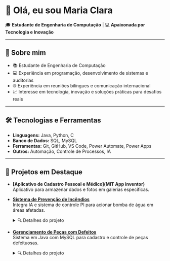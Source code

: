 # 👋 Olá, eu sou Maria Clara   

🎓 **Estudante de Engenharia de Computação** | 💻 **Apaixonada por Tecnologia e Inovação**  

---

## 🚀 Sobre mim  
- 📚 Estudante de Engenharia de Computação  
- 💻 Experiência em programação, desenvolvimento de sistemas e auditorias  
- 🌐 Experiência em reuniões bilíngues e comunicação internacional  
- 📈 Interesse em tecnologia, inovação e soluções práticas para desafios reais  

---

## 🛠️ Tecnologias e Ferramentas  
- **Linguagens:** Java, Python, C
- **Banco de Dados:** SQL, MySQL
- **Ferramentas:** Git, GitHub, VS Code, Power Automate, Power Apps
- **Outros:** Automação, Controle de Processos, IA  

---

## 📂 Projetos em Destaque  
- **[Aplicativo de Cadastro Pessoal e Médico](MIT App inventor)**  
  Aplicativo para armazenar dados e fotos em galerias específicas.  

- **[Sistema de Prevenção de Incêndios](https://www.linkedin.com/posts/maria-clara-morgado-couto-2856a5279_cidadesinteligentes-tecnologia-inteligenciaartificial-activity-7264791442370285569-ZEK-?utm_source=share&utm_medium=member_desktop&rcm=ACoAAEPpZUUBKDAiTuxCr9-OfvWK_lfP3doYwp8)**  
  Integra IA e sistema de controle PI para acionar bomba de água em áreas afetadas.  

  <details>
    <summary>🔍 Detalhes do projeto</summary>
    **Descrição:**  
    O sistema combina **inteligência artificial**, **sensores avançados** e **sistemas de controle** para monitorar variáveis críticas em tempo real e atuar na **prevenção de incêndios**, acionando automaticamente mecanismos de resposta quando detecta risco iminente.  

    **Tecnologias e recursos utilizados:**  
    - Sensores de **temperatura**, **umidade**, **gás** e **chama** para monitoramento contínuo  
    - **IA** para análise de dados e detecção de padrões de risco  
    - Integração com **página web** para visualização em tempo real  
    - **Sistema de controle PI** para acionar bomba de água automaticamente em caso de risco  

    **Principais objetivos:**  
    - 🌐 Criar uma solução inovadora para **cidades inteligentes**  
    - 🔥 Prevenir desastres com resposta rápida e automatizada  
    - 🤖 Integrar **IA e automação** para maior eficiência e segurança  
  </details>


- **[Gerenciamento de Peças com Defeitos](https://www.linkedin.com/posts/maria-clara-morgado-couto-2856a5279_java-poo-mysql-activity-7305729747643199488-idtj?utm_source=share&utm_medium=member_desktop&rcm=ACoAAEPpZUUBKDAiTuxCr9-OfvWK_lfP3doYwp8)**  
  Sistema em Java com MySQL para cadastro e controle de peças defeituosas.  

  <details>
    <summary>🔍 Detalhes do projeto</summary>

    Protótipo desenvolvido no **2º semestre de 2024** em colaboração com **Gabriela Silva**, **Maria Heloísa dos Santos**, **Richard Queiroz** e **Isabele Agostini**.  

    **Tecnologias utilizadas:**  
    - Java com Programação Orientada a Objetos (P.O.O.)  
    - MySQL para gerenciamento do banco de dados  
    - Interface gráfica para uso intuitivo  

    **Objetivos do sistema:**  
    - 📦 Registrar defeitos de forma estruturada, evitando perda de informações  
    - 📊 Padronizar e centralizar dados para análise e rastreabilidade  
    - ⚡ Agilizar a tomada de decisão na linha de produção com informações organizadas  

    **Resultados:**  
    Reforço de conhecimentos em desenvolvimento de software, integração com banco de dados e aplicação da tecnologia para otimizar processos industriais.  

  </details>
